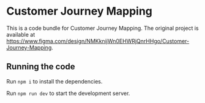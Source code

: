 
  # Customer Journey Mapping

  This is a code bundle for Customer Journey Mapping. The original project is available at https://www.figma.com/design/NMKknijWn0EHWRjQnrHHgo/Customer-Journey-Mapping.

  ## Running the code

  Run `npm i` to install the dependencies.

  Run `npm run dev` to start the development server.
  